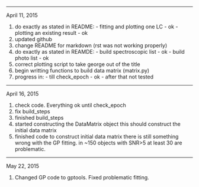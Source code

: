---------------------------------------------------------------
April 11, 2015
1. do exactly as stated in README:
         - fitting and plotting one LC - ok
         - plotting an existing result - ok
2. updated github
3. change README for markdown (rst was not working properly)
4. do exactly as stated in REAMDE:
         - build spectroscopic list - ok
         - build photo list - ok
5. correct plotting script to take george out of the title
6. begin writting functions to build data matrix (matrix.py)
7. progress in:
         - till check_epoch - ok
         - after that not tested 
----------------------------------------------------------------
April 16, 2015
1. check code. Everything ok until check_epoch
2. fix build_steps
3. finished build_steps
4. started constructing the DataMatrix object
        this should construct the initial data matrix
5. finished code to construct initial data matrix
    there is still something wrong with the GP fitting. 
    in ~150 objects with SNR>5 at least 30 are problematic. 
----------------------------------------------------------------
May 22, 2015
1. Changed GP code to gptools. 
   Fixed problematic fitting. 


